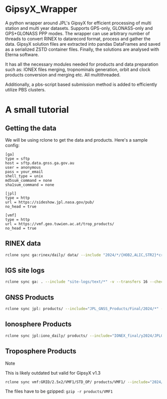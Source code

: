 # GipsyX_Wrapper
A python wrapper around JPL's GipsyX for efficient processing of multi station and multi year datasets. Supports GPS-only, GLONASS-only and GPS+GLONASS PPP modes. The wrapper can use arbitrary number of threads to convert RINEX to datarecord format, process and gather the data. GipsyX solution files are extracted into pandas DataFrames and saved as a serialized ZSTD container files. Finally, the solutions are analysed with Eterna software.

It has all the necessary modules needed for products and data preparation such as: IONEX files merging, tropnominals generation, orbit and clock products conversion and merging etc. All multithreaded.

Additionally, a pbs-script based submission method is added to efficiently utilize PBS clusters.

# A small tutorial

## Getting the data

We will be using rclone to get the data and products. Here's a sample config:
```
[ga]
type = sftp
host = sftp.data.gnss.ga.gov.au
user = anonymous
pass = your_email
shell_type = unix
md5sum_command = none
sha1sum_command = none

[jpl]
type = http
url = https://sideshow.jpl.nasa.gov/pub/
no_head = true

[vmf]
type = http
url = https://vmf.geo.tuwien.ac.at/trop_products/
no_head = true
```

## RINEX data
```bash
rclone sync ga:rinex/daily/ data/ --include "2024/*/{HOB2,ALIC,STR2}*crx.gz" -v --transfers 16 --checkers 32 --checksum
```


## IGS site logs
```bash
rclone sync ga: . --include "site-logs/text/*" -v --transfers 16 --checkers 32 --checksum
```

## GNSS Products
```bash
rclone sync jpl: products/ --include="JPL_GNSS_Products/Final/2024/*" -v --transfers 16 --checkers 32 --checksum
```

## Ionosphere Products
```bash
rclone sync jpl:iono_daily/ products/ --include="IONEX_final/y2024/JPLG*gz" -v --transfers 16 --checkers 32 --checksum
```

## Troposphere Products

>[!NOTE]
This is likely outdated but valid for GipsyX v1.3

```bash
rclone sync vmf:GRID/2.5x2/VMF1/STD_OP/ products/VMF1/ --include="2024/{ah,aw,zh,zw}*" --transfers 16 --checkers 32 -v
```

The files have to be gzipped: `gzip -r products/VMF1`
